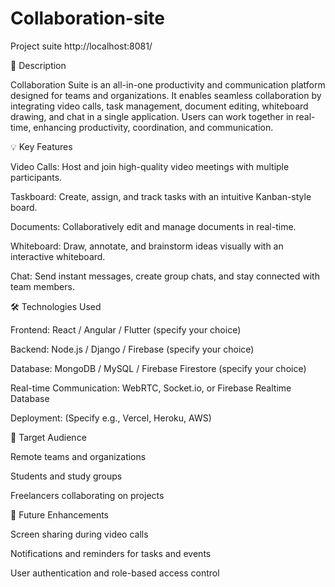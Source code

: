 # Collaboration-site

 Project suite 
http://localhost:8081/

📖 Description

Collaboration Suite is an all-in-one productivity and communication platform designed for teams and organizations. It enables seamless collaboration by integrating video calls, task management, document editing, whiteboard drawing, and chat in a single application. Users can work together in real-time, enhancing productivity, coordination, and communication.

💡 Key Features

Video Calls: Host and join high-quality video meetings with multiple participants.

Taskboard: Create, assign, and track tasks with an intuitive Kanban-style board.

Documents: Collaboratively edit and manage documents in real-time.

Whiteboard: Draw, annotate, and brainstorm ideas visually with an interactive whiteboard.

Chat: Send instant messages, create group chats, and stay connected with team members.

🛠️ Technologies Used

Frontend: React / Angular / Flutter (specify your choice)

Backend: Node.js / Django / Firebase (specify your choice)

Database: MongoDB / MySQL / Firebase Firestore (specify your choice)

Real-time Communication: WebRTC, Socket.io, or Firebase Realtime Database

Deployment: (Specify e.g., Vercel, Heroku, AWS)

🎯 Target Audience

Remote teams and organizations

Students and study groups

Freelancers collaborating on projects

🚀 Future Enhancements

Screen sharing during video calls

Notifications and reminders for tasks and events

User authentication and role-based access control
